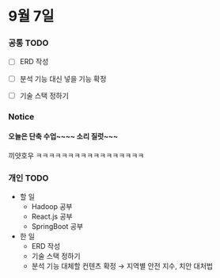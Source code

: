 # 9월 7일

### 공통 TODO

- [ ] ERD 작성
- [ ] 분석 기능 대신 넣을 기능 확정
- [ ] 기술 스택 정하기


### Notice

#### 오늘은 단축 수업~~~~ 소리 질럿~~~

끼얏호우 ㅋㅋㅋㅋㅋㅋㅋㅋㅋㅋㅋㅋㅋㅋㅋㅋㅋ


### 개인 TODO

* 할 일
    - Hadoop 공부
    - React.js 공부
    - SpringBoot 공부
* 한 일
    - ERD 작성
    - 기술 스택 정하기
    - 분석 기능 대체할 컨텐츠 확정 → 지역별 안전 지수, 치안 대처법